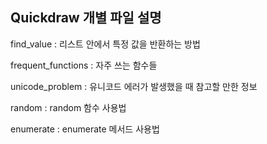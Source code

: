 ## Quickdraw 개별 파일 설명

find_value : 리스트 안에서 특정 값을 반환하는 방법

frequent_functions : 자주 쓰는 함수들

unicode_problem : 유니코드 에러가 발생했을 때 참고할 만한 정보

random : random 함수 사용법

enumerate : enumerate 메서드 사용법